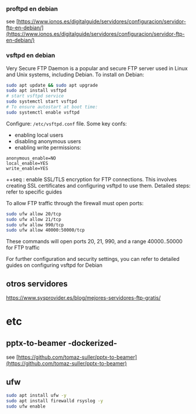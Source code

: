 ### proftpd en debian 

see [https://www.ionos.es/digitalguide/servidores/configuracion/servidor-ftp-en-debian/](https://www.ionos.es/digitalguide/servidores/configuracion/servidor-ftp-en-debian/)

### vsftpd en debian 

Very Secure FTP Daemon is a popular and secure FTP server used in Linux and Unix systems, including Debian. To install on Debian:

```bash
sudo apt update && sudo apt upgrade
sudo apt install vsftpd
# start vsftpd service
sudo systemctl start vsftpd
# To ensure autostart at boot time:
sudo systemctl enable vsftpd
```

Configure: `/etc/vsftpd.conf` file. Some key confs:
- enabling local users
- disabling anonymous users
- enabling write permissions:

```plaintext:
anonymous_enable=NO
local_enable=YES
write_enable=YES
```

++seq : enable SSL/TLS encryption for FTP connections.
This involves creating SSL certificates and configuring vsftpd to use them.
Detailed steps: refer to specific guides

To allow FTP traffic through the firewall must open ports:

```bash
sudo ufw allow 20/tcp
sudo ufw allow 21/tcp
sudo ufw allow 990/tcp
sudo ufw allow 40000:50000/tcp
```




These commands will open ports 20, 21, 990, and a range 40000..50000 for FTP traffic

For further configuration and security settings, you can refer to detailed guides on configuring vsftpd for Debian

## otros servidores

https://www.sysprovider.es/blog/mejores-servidores-ftp-gratis/

# etc

## pptx-to-beamer -dockerized-

see [https://github.com/tomaz-suller/pptx-to-beamer](https://github.com/tomaz-suller/pptx-to-beamer) 

## ufw

```bash
sudo apt install ufw -y
sudo apt install firewalld rsyslog -y
sudo ufw enable
```